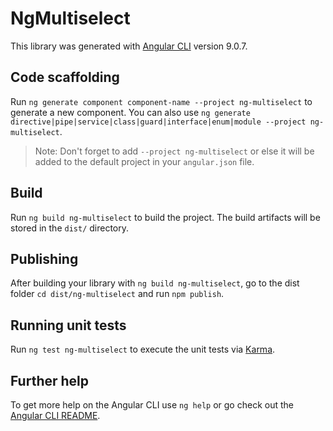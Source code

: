 # NgMultiselect

This library was generated with [Angular CLI](https://github.com/angular/angular-cli) version 9.0.7.

## Code scaffolding

Run `ng generate component component-name --project ng-multiselect` to generate a new component. You can also use `ng generate directive|pipe|service|class|guard|interface|enum|module --project ng-multiselect`.
> Note: Don't forget to add `--project ng-multiselect` or else it will be added to the default project in your `angular.json` file. 

## Build

Run `ng build ng-multiselect` to build the project. The build artifacts will be stored in the `dist/` directory.

## Publishing

After building your library with `ng build ng-multiselect`, go to the dist folder `cd dist/ng-multiselect` and run `npm publish`.

## Running unit tests

Run `ng test ng-multiselect` to execute the unit tests via [Karma](https://karma-runner.github.io).

## Further help

To get more help on the Angular CLI use `ng help` or go check out the [Angular CLI README](https://github.com/angular/angular-cli/blob/master/README.md).
